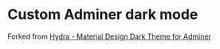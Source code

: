 # Custom Adminer dark mode

Forked from [Hydra - Material Design Dark Theme for Adminer](https://github.com/Niyko/Hydra-Dark-Theme-for-Adminer)
